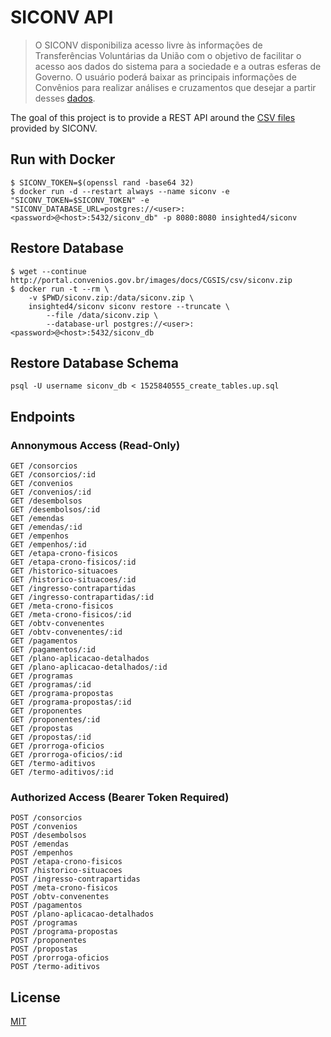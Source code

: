 # SICONV API

> O SICONV disponibiliza acesso livre às informações de Transferências Voluntárias da União com o objetivo de facilitar o acesso aos dados do sistema para a sociedade e a outras esferas de Governo. O usuário poderá baixar as principais informações de Convênios para realizar análises e cruzamentos que desejar a partir desses [dados](http://portal.convenios.gov.br/download-de-dados).

The goal of this project is to provide a REST API around the [CSV files](http://portal.convenios.gov.br/images/docs/CGSIS/csv/siconv.zip) provided by SICONV.

## Run with Docker

    $ SICONV_TOKEN=$(openssl rand -base64 32)
    $ docker run -d --restart always --name siconv -e "SICONV_TOKEN=$SICONV_TOKEN" -e "SICONV_DATABASE_URL=postgres://<user>:<password>@<host>:5432/siconv_db" -p 8080:8080 insighted4/siconv
    
## Restore Database

    $ wget --continue http://portal.convenios.gov.br/images/docs/CGSIS/csv/siconv.zip
    $ docker run -t --rm \
      	-v $PWD/siconv.zip:/data/siconv.zip \
      	insighted4/siconv siconv restore --truncate \
          	--file /data/siconv.zip \
          	--database-url postgres://<user>:<password>@<host>:5432/siconv_db

## Restore Database Schema

    psql -U username siconv_db < 1525840555_create_tables.up.sql

## Endpoints

### Annonymous Access (Read-Only)
        
    GET /consorcios
    GET /consorcios/:id
    GET /convenios
    GET /convenios/:id
    GET /desembolsos
    GET /desembolsos/:id
    GET /emendas
    GET /emendas/:id
    GET /empenhos
    GET /empenhos/:id
    GET /etapa-crono-fisicos
    GET /etapa-crono-fisicos/:id
    GET /historico-situacoes
    GET /historico-situacoes/:id
    GET /ingresso-contrapartidas
    GET /ingresso-contrapartidas/:id
    GET /meta-crono-fisicos
    GET /meta-crono-fisicos/:id
    GET /obtv-convenentes
    GET /obtv-convenentes/:id
    GET /pagamentos
    GET /pagamentos/:id
    GET /plano-aplicacao-detalhados
    GET /plano-aplicacao-detalhados/:id
    GET /programas
    GET /programas/:id
    GET /programa-propostas
    GET /programa-propostas/:id
    GET /proponentes
    GET /proponentes/:id
    GET /propostas
    GET /propostas/:id
    GET /prorroga-oficios
    GET /prorroga-oficios/:id
    GET /termo-aditivos
    GET /termo-aditivos/:id


### Authorized Access (Bearer Token Required)
            
    POST /consorcios
    POST /convenios
    POST /desembolsos
    POST /emendas
    POST /empenhos
    POST /etapa-crono-fisicos
    POST /historico-situacoes
    POST /ingresso-contrapartidas
    POST /meta-crono-fisicos
    POST /obtv-convenentes
    POST /pagamentos
    POST /plano-aplicacao-detalhados
    POST /programas
    POST /programa-propostas
    POST /proponentes
    POST /propostas
    POST /prorroga-oficios
    POST /termo-aditivos


## License

[MIT](LICENSE)

